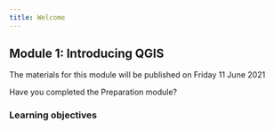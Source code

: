 ```yaml
---
title: Welcome
---
```


## Module 1: Introducing QGIS

The materials for this module will be published on Friday 11 June 2021

Have you completed the Preparation module?

### Learning objectives
